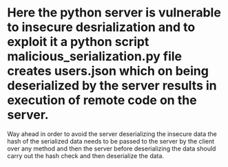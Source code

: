 # Here the python server is vulnerable to insecure desrialization and to exploit it  a python script malicious_serialization.py file creates users.json which on being deserialized by the server results in execution of remote code on the server.



Way ahead
in order to avoid the server deserializing the insecure data the hash of the serialized data needs to be passed to the server by the client over any method and then the server before deserializing the data should carry out the hash check and then deserialize the data.

